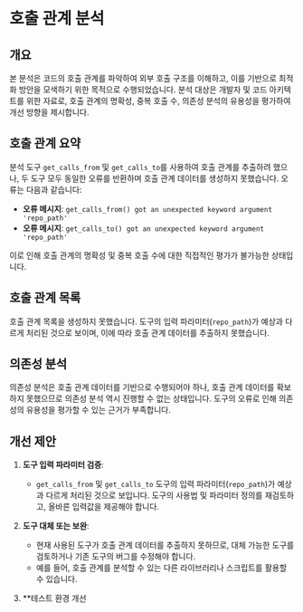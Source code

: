 # 호출 관계 분석

## 개요
본 분석은 코드의 호출 관계를 파악하여 외부 호출 구조를 이해하고, 이를 기반으로 최적화 방안을 모색하기 위한 목적으로 수행되었습니다. 분석 대상은 개발자 및 코드 아키텍트를 위한 자료로, 호출 관계의 명확성, 중복 호출 수, 의존성 분석의 유용성을 평가하여 개선 방향을 제시합니다.

## 호출 관계 요약
분석 도구 `get_calls_from` 및 `get_calls_to`를 사용하여 호출 관계를 추출하려 했으나, 두 도구 모두 동일한 오류를 반환하며 호출 관계 데이터를 생성하지 못했습니다. 오류는 다음과 같습니다:
- **오류 메시지**: `get_calls_from() got an unexpected keyword argument 'repo_path'`
- **오류 메시지**: `get_calls_to() got an unexpected keyword argument 'repo_path'`

이로 인해 호출 관계의 명확성 및 중복 호출 수에 대한 직접적인 평가가 불가능한 상태입니다.

## 호출 관계 목록
호출 관계 목록을 생성하지 못했습니다. 도구의 입력 파라미터(`repo_path`)가 예상과 다르게 처리된 것으로 보이며, 이에 따라 호출 관계 데이터를 추출하지 못했습니다.

## 의존성 분석
의존성 분석은 호출 관계 데이터를 기반으로 수행되어야 하나, 호출 관계 데이터를 확보하지 못했으므로 의존성 분석 역시 진행할 수 없는 상태입니다. 도구의 오류로 인해 의존성의 유용성을 평가할 수 있는 근거가 부족합니다.

## 개선 제안
1. **도구 입력 파라미터 검증**:
   - `get_calls_from` 및 `get_calls_to` 도구의 입력 파라미터(`repo_path`)가 예상과 다르게 처리된 것으로 보입니다. 도구의 사용법 및 파라미터 정의를 재검토하고, 올바른 입력값을 제공해야 합니다.

2. **도구 대체 또는 보완**:
   - 현재 사용된 도구가 호출 관계 데이터를 추출하지 못하므로, 대체 가능한 도구를 검토하거나 기존 도구의 버그를 수정해야 합니다.
   - 예를 들어, 호출 관계를 분석할 수 있는 다른 라이브러리나 스크립트를 활용할 수 있습니다.

3. **테스트 환경 개선